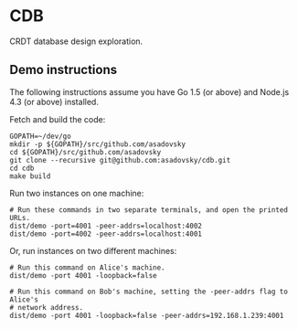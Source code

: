 # CDB

CRDT database design exploration.

## Demo instructions

The following instructions assume you have Go 1.5 (or above) and Node.js 4.3 (or
above) installed.

Fetch and build the code:

    GOPATH=~/dev/go
    mkdir -p ${GOPATH}/src/github.com/asadovsky
    cd ${GOPATH}/src/github.com/asadovsky
    git clone --recursive git@github.com:asadovsky/cdb.git
    cd cdb
    make build

Run two instances on one machine:

    # Run these commands in two separate terminals, and open the printed URLs.
    dist/demo -port=4001 -peer-addrs=localhost:4002
    dist/demo -port=4002 -peer-addrs=localhost:4001

Or, run instances on two different machines:

    # Run this command on Alice's machine.
    dist/demo -port 4001 -loopback=false

    # Run this command on Bob's machine, setting the -peer-addrs flag to Alice's
    # network address.
    dist/demo -port 4001 -loopback=false -peer-addrs=192.168.1.239:4001

